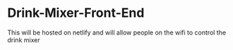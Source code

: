 # Drink-Mixer-Front-End
This will be hosted on netlify and will allow people on the wifi to control the drink mixer
